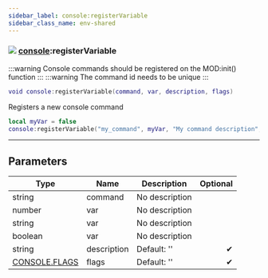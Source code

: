 ```yaml
---
sidebar_label: console:registerVariable
sidebar_class_name: env-shared
---
```


### ![](/img/wiki/shared.png) [console](../console/README.md):registerVariable

:::warning
Console commands should be registered on the MOD:init() function
:::
:::warning
The command id needs to be unique
:::


```lua
void console:registerVariable(command, var, description, flags)
```

Registers a new console command<br/>
```lua
local myVar = false
console:registerVariable("my_command", myVar, "My command description", CONSOLE.FLAGS.CHEATS | CONSOLE.FLAGS.ADMIN) -- Admin only and requires cheats enabled
```


-----------------
## Parameters

| Type   | Name | Description | Optional |
| ------ | ---- | ----------- | -------: |
| string | command | No description |   |
| number | var | No description |   |
| string | var | No description |   |
| boolean | var | No description |   |
| string | description | Default: '' | ✔ |
| [CONSOLE.FLAGS](../console.flags/README.md) | flags | Default: '' | ✔ |
